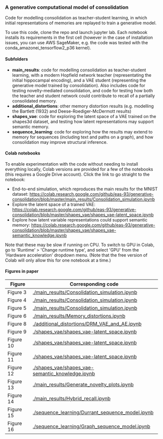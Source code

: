 
### A generative computational model of consolidation

Code for modelling consolidation as teacher-student learning, in which initial representations of memories are replayed to train a generative model.

To use this code, clone the repo and launch jupyter lab. Each notebook installs its requirements in the first cell (however in the case of installation issues, you can use AWS SageMaker, e.g. the code was tested with the conda_amazonei_tensorflow2_p36 kernel).

#### Subfolders

* **main_results**: code for modelling consolidation as teacher-student learning, with a modern Hopfield network teacher (representating the initial hippocampal encoding), and a VAE student (representing the generative model trained by consolidation). Also includes code for testing novelty-mediated consolidation, and code for testing how both the teacher and student network could contribute to recall of a partially consolidated memory.
* **additional_distortions**: other memory distortion results (e.g. modelling the Bartlett (1932) and Deese-Roediger-McDermott results)
* **shapes_vae**: code for exploring the latent space of a VAE trained on the shapes3d dataset, and testing how latent representations may support semantic memory.
* **sequence_learning**: code for exploring how the results may extend to memory for sequences (including text and paths on a graph), and how consolidation may improve structural inference.

#### Colab notebooks

To enable experimentation with the code without needing to install everything locally, Colab versions are provided for a few of the notebooks (this requires a Google Drive account). Click the link to go straight to the notebook:
* End-to-end simulation, which reproduces the main results for the MNIST dataset: https://colab.research.google.com/github/eas-93/generative-consolidation/blob/master/main_results/Consolidation_simulation.ipynb
* Explore the latent space of a trained VAE: https://colab.research.google.com/github/eas-93/generative-consolidation/blob/master/shapes_vae/shapes_vae-latent_space.ipynb
* Explore how latent variable representations could support semantic memory: https://colab.research.google.com/github/eas-93/generative-consolidation/blob/master/shapes_vae/shapes_vae-semantic_knowledge.ipynb

Note that these may be slow if running on CPU. To switch to GPU in Colab, go to 'Runtime' > 'Change runtime type', and select 'GPU' from the 'Hardware acceleration' dropdown menu. (Note that the free version of Colab will only allow this for one notebook at a time.)

#### Figures in paper

Figure | Corresponding code
--- | ---
Figure 3 | [./main_results/Consolidation_simulation.ipynb](./main_results/Consolidation_simulation.ipynb)
Figure 4 | [./main_results/Consolidation_simulation.ipynb](./main_results/Consolidation_simulation.ipynb)
Figure 5 | [./main_results/Consolidation_simulation.ipynb](./main_results/Consolidation_simulation.ipynb)
Figure 6 | [./main_results/Memory_distortions.ipynb](./main_results/Memory_distortions.ipynb)
Figure 8 | [./additional_distortions/DRM_VAE_and_AE.ipynb](./additional_distortions/DRM_VAE_and_AE.ipynb)
Figure 9 | [./shapes_vae/shapes_vae-latent_space.ipynb](./shapes_vae/shapes_vae-latent_space.ipynb)
Figure 10 | [./shapes_vae/shapes_vae-latent_space.ipynb](./shapes_vae/shapes_vae-latent_space.ipynb)
Figure 11 | [./shapes_vae/shapes_vae-latent_space.ipynb](./shapes_vae/shapes_vae-latent_space.ipynb)
Figure 12 | [./shapes_vae/shapes_vae-semantic_knowledge.ipynb](./shapes_vae/shapes_vae-semantic_knowledge.ipynb)
Figure 13 | [./main_results/Generate_novelty_plots.ipynb](./novelty_and_memory/Generate_novelty_plots.ipynb)
Figure 14 | [./main_results/Hybrid_recall.ipynb](./hybrid_recall/Hybrid_recall.ipynb)
Figure 15 | [./sequence_learning/Durrant_sequence_model.ipynb](./sequence_learning/Durrant_sequence_model.ipynb)
Figure 16 | [./sequence_learning/Graph_sequence_model.ipynb](./sequence_learning/Graph_sequence_model.ipynb)


